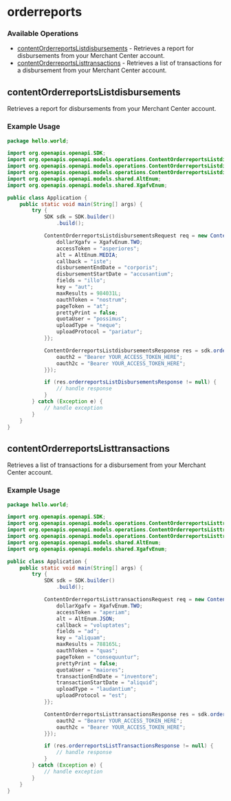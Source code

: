 # orderreports

### Available Operations

* [contentOrderreportsListdisbursements](#contentorderreportslistdisbursements) - Retrieves a report for disbursements from your Merchant Center account.
* [contentOrderreportsListtransactions](#contentorderreportslisttransactions) - Retrieves a list of transactions for a disbursement from your Merchant Center account.

## contentOrderreportsListdisbursements

Retrieves a report for disbursements from your Merchant Center account.

### Example Usage

```java
package hello.world;

import org.openapis.openapi.SDK;
import org.openapis.openapi.models.operations.ContentOrderreportsListdisbursementsRequest;
import org.openapis.openapi.models.operations.ContentOrderreportsListdisbursementsResponse;
import org.openapis.openapi.models.operations.ContentOrderreportsListdisbursementsSecurity;
import org.openapis.openapi.models.shared.AltEnum;
import org.openapis.openapi.models.shared.XgafvEnum;

public class Application {
    public static void main(String[] args) {
        try {
            SDK sdk = SDK.builder()
                .build();

            ContentOrderreportsListdisbursementsRequest req = new ContentOrderreportsListdisbursementsRequest("quo") {{
                dollarXgafv = XgafvEnum.TWO;
                accessToken = "asperiores";
                alt = AltEnum.MEDIA;
                callback = "iste";
                disbursementEndDate = "corporis";
                disbursementStartDate = "accusantium";
                fields = "illo";
                key = "aut";
                maxResults = 984031L;
                oauthToken = "nostrum";
                pageToken = "at";
                prettyPrint = false;
                quotaUser = "possimus";
                uploadType = "neque";
                uploadProtocol = "pariatur";
            }};            

            ContentOrderreportsListdisbursementsResponse res = sdk.orderreports.contentOrderreportsListdisbursements(req, new ContentOrderreportsListdisbursementsSecurity("vel", "sapiente") {{
                oauth2 = "Bearer YOUR_ACCESS_TOKEN_HERE";
                oauth2c = "Bearer YOUR_ACCESS_TOKEN_HERE";
            }});

            if (res.orderreportsListDisbursementsResponse != null) {
                // handle response
            }
        } catch (Exception e) {
            // handle exception
        }
    }
}
```

## contentOrderreportsListtransactions

Retrieves a list of transactions for a disbursement from your Merchant Center account.

### Example Usage

```java
package hello.world;

import org.openapis.openapi.SDK;
import org.openapis.openapi.models.operations.ContentOrderreportsListtransactionsRequest;
import org.openapis.openapi.models.operations.ContentOrderreportsListtransactionsResponse;
import org.openapis.openapi.models.operations.ContentOrderreportsListtransactionsSecurity;
import org.openapis.openapi.models.shared.AltEnum;
import org.openapis.openapi.models.shared.XgafvEnum;

public class Application {
    public static void main(String[] args) {
        try {
            SDK sdk = SDK.builder()
                .build();

            ContentOrderreportsListtransactionsRequest req = new ContentOrderreportsListtransactionsRequest("mollitia", "quae") {{
                dollarXgafv = XgafvEnum.TWO;
                accessToken = "aperiam";
                alt = AltEnum.JSON;
                callback = "voluptates";
                fields = "ad";
                key = "aliquam";
                maxResults = 788165L;
                oauthToken = "quas";
                pageToken = "consequuntur";
                prettyPrint = false;
                quotaUser = "maiores";
                transactionEndDate = "inventore";
                transactionStartDate = "aliquid";
                uploadType = "laudantium";
                uploadProtocol = "est";
            }};            

            ContentOrderreportsListtransactionsResponse res = sdk.orderreports.contentOrderreportsListtransactions(req, new ContentOrderreportsListtransactionsSecurity("dolor", "aliquid") {{
                oauth2 = "Bearer YOUR_ACCESS_TOKEN_HERE";
                oauth2c = "Bearer YOUR_ACCESS_TOKEN_HERE";
            }});

            if (res.orderreportsListTransactionsResponse != null) {
                // handle response
            }
        } catch (Exception e) {
            // handle exception
        }
    }
}
```

